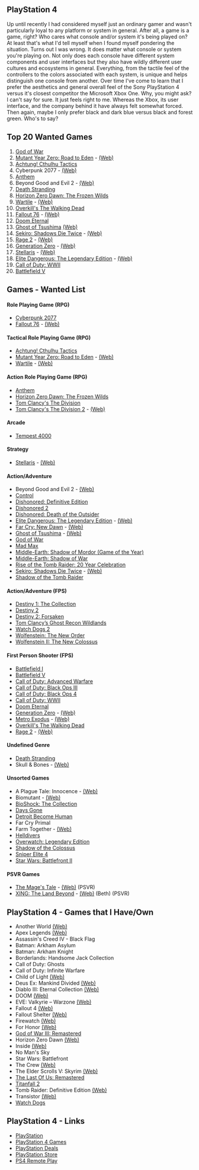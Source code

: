 ## PlayStation 4

Up until recently I had considered myself just an ordinary gamer and wasn't particularly loyal to any platform or system in general. After all, a game is a game, right? Who cares what console and/or system it's being played on? At least that's what I'd tell myself when I found myself pondering the situation. Turns out I was wrong. It does matter what console or system you're playing on. Not only does each console have different system components and user interfaces but they also have wildly different user cultures and ecosystems in general. Everything, from the tactile feel of the controllers to the colors associated with each  system, is unique and helps distinguish one console from another. Over time I've come to learn that I prefer the aesthetics and general overall feel of the Sony PlayStation 4 versus  it's closest competitor the Microsoft Xbox One. Why, you might ask? I can't say for sure. It just feels right to me. Whereas the Xbox, its user interface, and the company behind it have always felt somewhat forced. Then again, maybe I only prefer black and dark blue versus black and forest green. Who's to say?

## Top 20 Wanted Games

1. [God of War](https://www.playstation.com/en-us/games/god-of-war-ps4/)
2. [Mutant Year Zero: Road to Eden](https://www.playstation.com/en-us/games/mutant-year-zero-road-to-eden-ps4/) - [(Web)](https://www.mutantyearzero.com)
3. [Achtung! Cthulhu Tactics](https://www.playstation.com/en-us/games/achtung-cthulhu-tactics-ps4/)
4. Cyberpunk 2077 - [(Web)](https://www.cyberpunk.net/en/)
5. [Anthem](https://www.playstation.com/en-us/games/anthem-ps4/)
6. Beyond Good and Evil 2 - [(Web)](https://beyondgoodandevil.ubisoft.com/en-us/)
7. [Death Stranding](https://www.playstation.com/en-us/games/death-stranding-ps4/)
8. [Horizon Zero Dawn: The Frozen Wilds](https://www.playstation.com/en-us/games/horizon-zero-dawn-ps4/the-frozen-wilds-dlc/)
9. [Wartile](https://www.playstation.com/en-us/games/wartile-ps4/) - [(Web)](http://www.wartile.com/) 
10. [Overkill's The Walking Dead](https://www.playstation.com/en-us/games/overkills-the-walking-dead-ps4/)
11. [Fallout 76](https://www.playstation.com/en-us/games/fallout-76-ps4/) - [(Web)](https://fallout.bethesda.net/en/games/fallout-76)
12. [Doom Eternal](https://bethesda.net/en/game/doom)
13. [Ghost of Tsushima](https://www.playstation.com/en-us/games/ghost-of-tsushima-ps4/) [(Web)](https://www.suckerpunch.com/category/games/ghost-of-tsushima/)
14. [Sekiro: Shadows Die Twice](https://www.playstation.com/en-us/games/sekiro-shadows-die-twice-ps4/) - [(Web)](https://www.sekirothegame.com/)
15. [Rage 2](https://www.playstation.com/en-us/games/rage-2-ps4/) - [(Web)](https://bethesda.net/en/game/rage2)
16. [Generation Zero](https://www.playstation.com/en-us/games/generation-zero-ps4/) - [(Web)](https://generationzero.com/en/)
17. [Stellaris](https://www.playstation.com/en-us/games/stellaris-console-edition-ps4/) - [(Web)](https://www.paradoxplaza.com/stellaris)
18. [Elite Dangerous: The Legendary Edition](https://www.playstation.com/en-us/games/elite-dangerous-ps4/) - [(Web)](https://www.elitedangerous.com/)
19. [Call of Duty: WWII](https://www.playstation.com/en-us/games/call-of-duty-wwii-ps4/)
20. [Battlefield V](https://www.playstation.com/en-us/games/battlefield-v-ps4/)

## Games - Wanted List

#### Role Playing Game (RPG)
- [Cyberpunk 2077](https://www.cyberpunk.net/en/)
- [Fallout 76](https://www.playstation.com/en-us/games/fallout-76-ps4/) - [(Web)](https://fallout.bethesda.net/en/games/fallout-76)

#### Tactical Role Playing Game (RPG)
- [Achtung! Cthulhu Tactics](https://www.playstation.com/en-us/games/achtung-cthulhu-tactics-ps4/)
- [Mutant Year Zero: Road to Eden](https://www.playstation.com/en-us/games/mutant-year-zero-road-to-eden-ps4/) - [(Web)](https://www.mutantyearzero.com)
- [Wartile](https://www.playstation.com/en-us/games/wartile-ps4/) - [(Web)](http://www.wartile.com/) 

#### Action Role Playing Game (RPG)
- [Anthem](https://www.playstation.com/en-us/games/anthem-ps4/)
- [Horizon Zero Dawn: The Frozen Wilds](https://www.playstation.com/en-us/games/horizon-zero-dawn-ps4/the-frozen-wilds-dlc/)
- [Tom Clancy's The Division](https://www.playstation.com/en-us/games/tom-clancys-the-division-ps4/)
- [Tom Clancy's The Division 2](https://www.playstation.com/en-us/games/tom-clancys-the-division-2-ps4/) - [(Web)](https://tomclancy-thedivision.ubisoft.com/game/en-us/home)

#### Arcade
- [Tempest 4000](https://www.playstation.com/en-us/games/tempest-4000-ps4/)

#### Strategy 
- [Stellaris](https://www.playstation.com/en-us/games/stellaris-console-edition-ps4/) - [(Web)](https://www.paradoxplaza.com/stellaris)

#### Action/Adventure 
- Beyond Good and Evil 2 - [(Web)](https://beyondgoodandevil.ubisoft.com/en-us/)
- [Control](https://www.playstation.com/en-us/games/control-ps4/)
- [Dishonored: Definitive Edition](https://www.playstation.com/en-us/games/dishonored-definitive-edition-ps4/)
- [Dishonored 2](https://www.playstation.com/en-us/games/dishonored-2-ps4/)
- [Dishonored: Death of the Outsider](https://www.playstation.com/en-us/games/dishonored-death-of-the-outsider-ps4/)
- [Elite Dangerous: The Legendary Edition](https://www.playstation.com/en-us/games/elite-dangerous-ps4/) - [(Web)](https://www.elitedangerous.com/)
- [Far Cry: New Dawn](https://www.playstation.com/en-us/games/far-cry-new-dawn-ps4/) - [(Web)](https://far-cry.ubisoft.com/game/en-us/home)
- [Ghost of Tsushima](https://www.playstation.com/en-us/games/ghost-of-tsushima-ps4/) - [(Web)](https://www.suckerpunch.com/category/games/ghost-of-tsushima/)
- [God of War](https://www.playstation.com/en-us/games/god-of-war-ps4/)
- [Mad Max](https://www.playstation.com/en-us/games/mad-max-ps4/)
- [Middle-Earth: Shadow of Mordor (Game of the Year)](https://www.playstation.com/en-us/games/middle-earth-shadow-of-mordor-game-of-the-year-edition-ps4/)
- [Middle-Earth: Shadow of War](https://www.playstation.com/en-us/games/middle-earth-shadow-of-war-ps4/)
- [Rise of the Tomb Raider: 20 Year Celebration](https://www.playstation.com/en-us/games/rise-of-the-tomb-raider-20-year-celebration-ps4/)
- [Sekiro: Shadows Die Twice](https://www.playstation.com/en-us/games/sekiro-shadows-die-twice-ps4/) - [(Web)](https://www.sekirothegame.com/)
- [Shadow of the Tomb Raider](https://www.playstation.com/en-us/games/shadow-of-the-tomb-raider-ps4/)

#### Action/Adventure (FPS)
- [Destiny 1: The Collection](https://www.playstation.com/en-us/games/destiny-ps4/)
- [Destiny 2](https://www.playstation.com/en-us/games/destiny-2-ps4/overview/)
- [Destiny 2: Forsaken](https://www.playstation.com/en-us/games/destiny-2-ps4/) 
- [Tom Clancy’s Ghost Recon Wildlands](https://www.playstation.com/en-us/games/tom-clancys-ghost-recon-wildlands-ps4/)
- [Watch Dogs 2](https://www.playstation.com/en-us/games/watch-dogs-2-ps4/)
- [Wolfenstein: The New Order](https://www.playstation.com/en-us/games/wolfenstein-the-new-order-ps4/)
- [Wolfenstein II: The New Colossus](https://www.playstation.com/en-us/games/wolfenstein-ii-the-new-colossus-ps4/)

#### First Person Shooter (FPS)
- [Battlefield I](https://www.playstation.com/en-us/games/battlefield-1-ps4/)
- [Battlefield V](https://www.playstation.com/en-us/games/battlefield-v-ps4/)
- [Call of Duty: Advanced Warfare](https://www.playstation.com/en-us/games/call-of-duty-advanced-warfare-ps4/)
- [Call of Duty: Black Ops III](https://www.playstation.com/en-us/games/call-of-duty-black-ops-iii-ps4/)
- [Call of Duty: Black Ops 4](https://www.playstation.com/en-us/games/call-of-duty-black-ops-4-ps4/)
- [Call of Duty: WWII](https://www.playstation.com/en-us/games/call-of-duty-wwii-ps4/)
- [Doom Eternal](https://bethesda.net/en/game/doom)
- [Generation Zero](https://www.playstation.com/en-us/games/generation-zero-ps4/) - [(Web)](https://generationzero.com/en/)
- [Metro Exodus](https://www.playstation.com/en-us/games/metro-exodus-ps4/) - [(Web)](https://www.metrothegame.com/en-us/)
- [Overkill's The Walking Dead](https://www.playstation.com/en-us/games/overkills-the-walking-dead-ps4/)
- [Rage 2](https://www.playstation.com/en-us/games/rage-2-ps4/) - [(Web)](https://bethesda.net/en/game/rage2)

#### Undefined Genre
- [Death Stranding](https://www.playstation.com/en-us/games/death-stranding-ps4/)
- Skull & Bones - [(Web)](https://skullandbones.ubisoft.com/game/en-us/home/index.aspx)

#### Unsorted Games

- A Plague Tale: Innocence - [(Web)](http://aplaguetale.com/)
- Biomutant - [(Web)](https://biomutant.com/)
- [BioShock: The Collection](https://www.playstation.com/en-us/games/bioshock-the-collection-ps4/)
- [Days Gone](https://www.playstation.com/en-us/games/days-gone-ps4/)
- [Detroit Become Human](https://www.playstation.com/en-us/games/detroit-become-human-ps4/)
- Far Cry Primal
- Farm Together - [(Web)](http://www.milkstonestudios.com/games/farm-together/)
- [Helldivers](https://www.playstation.com/en-us/games/helldivers-ps4/)
- [Overwatch: Legendary Edition](https://www.playstation.com/en-us/games/overwatch-legendary-edition-ps4/)
- [Shadow of the Colossus](https://www.playstation.com/en-us/games/shadow-of-the-colossus-ps4/)
- [Sniper Elite 4](https://www.playstation.com/en-us/games/sniper-elite-4-ps4/)
- [Star Wars: Battlefront II](https://www.playstation.com/en-us/games/star-wars-battlefront-ii-ps4/)

#### PSVR Games
- [The Mage's Tale](https://www.playstation.com/en-us/games/the-mages-tale-ps4/) - [(Web)](https://www.inxile-entertainment.com/magestale) (PSVR)
- [XING: The Land Beyond](https://www.playstation.com/en-us/games/xing-the-land-beyond-ps4/) - [(Web)](http://xingthegame.com/) (Beth) (PSVR)

## PlayStation 4 - Games that I Have/Own

- Another World [(Web)](https://www.anotherworld.fr/anotherworld_uk/)
- Apex Legends [(Web)](https://www.ea.com/games/apex-legends)
- Assassin's Creed IV - Black Flag
- Batman: Arkham Asylum
- Batman: Arkham Knight
- Borderlands: Handsome Jack Collection
- Call of Duty: Ghosts
- Call of Duty: Infinite Warfare
- Child of Light [(Web)](https://www.ubisoft.com/en-us/game/child-of-light/)
- Deus Ex: Mankind Divided [(Web)](https://deusex.square-enix-games.com/game/dx-md)
- Diablo III: Eternal Collection [(Web)](https://us.diablo3.com/en/)
- DOOM [(Web)](https://bethesda.net/en/game/doom)
- EVE: Valkyrie – Warzone [(Web)](https://www.evevalkyrie.com/)
- Fallout 4 [(Web)](https://fallout.bethesda.net/en/games/fallout-4)
- Fallout Shelter [(Web)](https://www.falloutshelter.com/)
- Firewatch [(Web)](http://www.firewatchgame.com/)
- For Honor [(Web)](https://forhonor.ubisoft.com/game/en-us/home/)
- [God of War III: Remastered](https://www.playstation.com/en-us/games/god-of-war-iii-remastered-ps4/)
- Horizon Zero Dawn [(Web)](http://HorizonZeroDawn.com)
- Inside [(Web)](https://playdead.com/games/inside/)
- No Man's Sky
- Star Wars: Battlefront
- The Crew [(Web)](https://www.ubisoft.com/en-us/game/the-crew/)
- The Elder Scrolls V: Skyrim [(Web)](https://elderscrolls.bethesda.net/en/skyrim)
- [The Last Of Us: Remastered](https://www.playstation.com/en-us/games/the-last-of-us-remastered-ps4/)
- [Titanfall 2](https://www.playstation.com/en-us/games/titanfall-2-ps4/)
- Tomb Raider: Definitive Edition [(Web)](https://crystald.com/projects/tomb-raider-definitive-edition)
- Transistor [(Web)](https://www.supergiantgames.com/games/transistor/)
- [Watch Dogs](https://www.playstation.com/en-us/games/watch-dogs-ps4/)

## PlayStation 4 - Links

- [PlayStation](https://www.playstation.com/en-us/)
- [PlayStation 4 Games](https://www.playstation.com/en-us/explore/games/ps4-games/?console=ps4)
- [PlayStation Deals](https://store.playstation.com/en-us/grid/STORE-MSF77008-WEEKLYDEALS/1)
- [PlayStation Store](https://www.playstation.com/en-us/network/store/)
- [PS4 Remote Play](https://remoteplay.dl.playstation.net/remoteplay)